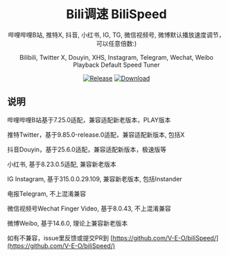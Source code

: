 <div align="center">

# Bili调速 BiliSpeed

哔哩哔哩B站, 推特X, 抖音, 小红书, IG, TG, 微信视频号, 微博默认播放速度调节，可以任意倍数:)

Bilibili, Twitter X, Douyin, XHS, Instagram, Telegram, Wechat, Weibo Playback Default Speed Tuner

[![Release](https://img.shields.io/github/v/release/Xposed-Modules-Repo/com.veo.hook.bili.speed?include_prereleases)](https://github.com/Xposed-Modules-Repo/com.veo.hook.bili.speed/releases/latest)
[![Download](https://img.shields.io/github/downloads/Xposed-Modules-Repo/com.veo.hook.bili.speed/total)](https://github.com/Xposed-Modules-Repo/com.veo.hook.bili.speed/releases)

</div>

## 说明

哔哩哔哩B站基于7.25.0适配，兼容适配新老版本，PLAY版本

推特Twitter，基于9.85.0-release.0适配，兼容适配新版本, 包括X

抖音Douyin，基于25.6.0适配，兼容适配新版本，极速版等

小红书, 基于8.23.0.5适配, 兼容新老版本

IG Instagram, 基于315.0.0.29.109, 兼容新老版本, 包括Instander

电报Telegram, 不上混淆兼容

微信视频号Wechat Finger Video, 基于8.0.43, 不上混淆兼容

微博Weibo, 基于14.6.0, 理论上兼容新老版本

如有不兼容，issue里反馈或提交PR到 [https://github.com/V-E-O/biliSpeed/](https://github.com/V-E-O/biliSpeed/)

